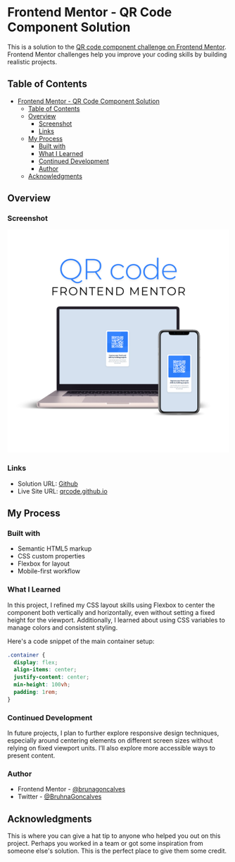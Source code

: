 # Frontend Mentor - QR Code Component Solution

This is a solution to the [QR code component challenge on Frontend Mentor](https://www.frontendmentor.io/challenges/qr-code-component-iux_sIO_H). Frontend Mentor challenges help you improve your coding skills by building realistic projects. 

## Table of Contents

- [Frontend Mentor - QR Code Component Solution](#frontend-mentor---qr-code-component-solution)
  - [Table of Contents](#table-of-contents)
  - [Overview](#overview)
    - [Screenshot](#screenshot)
    - [Links](#links)
  - [My Process](#my-process)
    - [Built with](#built-with)
    - [What I Learned](#what-i-learned)
    - [Continued Development](#continued-development)
    - [Author](#author)
  - [Acknowledgments](#acknowledgments)

## Overview

### Screenshot

![Screenshot of the QR Code Component](./screens/screen.png)

### Links

- Solution URL: [Github](https://github.com/brunagoncalves/qrcode.github.io)
- Live Site URL: [qrcode.github.io](https://brunagoncalves.github.io/qrcode.github.io/)

## My Process

### Built with

- Semantic HTML5 markup
- CSS custom properties
- Flexbox for layout
- Mobile-first workflow

### What I Learned

In this project, I refined my CSS layout skills using Flexbox to center the component both vertically and horizontally, even without setting a fixed height for the viewport. Additionally, I learned about using CSS variables to manage colors and consistent styling.

Here's a code snippet of the main container setup:

```css
.container {
  display: flex;
  align-items: center;
  justify-content: center;
  min-height: 100vh;
  padding: 1rem;
}
```

### Continued Development

In future projects, I plan to further explore responsive design techniques, especially around centering elements on different screen sizes without relying on fixed viewport units. I’ll also explore more accessible ways to present content.

### Author

- Frontend Mentor - [@brunagoncalves](https://www.frontendmentor.io/profile/brunagoncalves)
- Twitter - [@BruhnaGoncalves](https://www.twitter.com/BruhnaGoncalves)

## Acknowledgments

This is where you can give a hat tip to anyone who helped you out on this project. Perhaps you worked in a team or got some inspiration from someone else's solution. This is the perfect place to give them some credit.